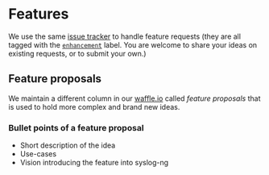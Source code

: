 # Features

[ar:issue-tracker]: https://github.com/balabit/syslog-ng/issues 

We use the same [issue tracker][ar:issue-tracker] to handle feature
requests (they are all tagged with the
[`enhancement`](https://github.com/balabit/syslog-ng/labels/enhancement)
label. You are welcome to share your ideas on existing requests, or to
submit your own.)

## Feature proposals

We maintain a different column in our [waffle.io](https://waffle.io/balabit/syslog-ng)
called *feature proposals* that is used to hold more complex and brand new ideas. 

### Bullet points of a feature proposal
* Short description of the idea
* Use-cases
* Vision introducing the feature into syslog-ng

